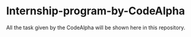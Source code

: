 # Internship-program-by-CodeAlpha
All the task given by the CodeAlpha will be shown here in this repository.
